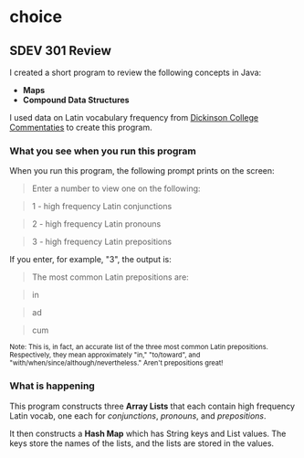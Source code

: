 # choice
## SDEV 301 Review
I created a short program to review the following concepts in Java:
- **Maps**
- **Compound Data Structures**

I used data on Latin vocabulary frequency from [Dickinson College Commentaties](https://dcc.dickinson.edu/latin-core-list1?field_search_lemma_value=&field_part_of_speech_value=All&field_semantic_group_value=All&order=field_frequency_rank&sort=asc
) to create this program.
### What you see when you run this program
When you run this program, the following prompt prints on the screen:

> Enter a number to view one on the following:   

>1 - high frequency Latin conjunctions  

>2 - high frequency Latin pronouns  

>3 - high frequency Latin prepositions

If you enter, for example, "3", the output is:

>The most common Latin prepositions are:  

>in  

>ad  

>cum

<small>Note: This is, in fact, an accurate list of the three most common Latin prepositions. Respectively, they mean approximately "in," "to/toward", and "with/when/since/although/nevertheless." Aren't prepositions great!</small>

### What is happening

This program constructs three **Array Lists** that each contain high frequency Latin vocab, one each for *conjunctions*, *pronouns*, and *prepositions*.

It then constructs a **Hash Map** which has String keys and List<String> values. The keys store the names of the lists, and the lists are stored in the values.
